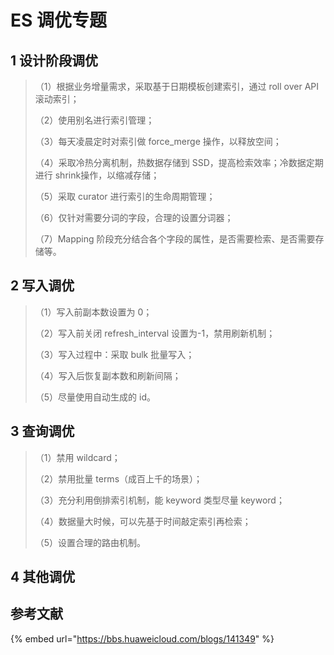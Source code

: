 # ES 调优专题

## 1 设计阶段调优

> （1）根据业务增量需求，采取基于日期模板创建索引，通过 roll over API 滚动索引；
>
> （2）使用别名进行索引管理；
>
> （3）每天凌晨定时对索引做 force\_merge 操作，以释放空间；
>
> （4）采取冷热分离机制，热数据存储到 SSD，提高检索效率；冷数据定期进行 shrink操作，以缩减存储；
>
> （5）采取 curator 进行索引的生命周期管理；
>
> （6）仅针对需要分词的字段，合理的设置分词器；
>
> （7）Mapping 阶段充分结合各个字段的属性，是否需要检索、是否需要存储等。

## 2 写入调优

> （1）写入前副本数设置为 0；
>
> （2）写入前关闭 refresh\_interval 设置为-1，禁用刷新机制；
>
> （3）写入过程中：采取 bulk 批量写入；
>
> （4）写入后恢复副本数和刷新间隔；
>
> （5）尽量使用自动生成的 id。

## 3 查询调优

> （1）禁用 wildcard；
>
> （2）禁用批量 terms（成百上千的场景）；
>
> （3）充分利用倒排索引机制，能 keyword 类型尽量 keyword；
>
> （4）数据量大时候，可以先基于时间敲定索引再检索；
>
> （5）设置合理的路由机制。

## 4 其他调优



## 参考文献

{% embed url="https://bbs.huaweicloud.com/blogs/141349" %}




